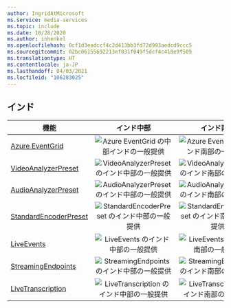 ```yaml
---
author: IngridAtMicrosoft
ms.service: media-services
ms.topic: include
ms.date: 10/28/2020
ms.author: inhenkel
ms.openlocfilehash: 0cf1d3eadccf4c2d413bb3fd72d993aedcd9ccc5
ms.sourcegitcommit: 02bc06155692213ef031f049f5dcf4c418e9f509
ms.translationtype: HT
ms.contentlocale: ja-JP
ms.lasthandoff: 04/03/2021
ms.locfileid: "106283025"
---
```

<!--Feature availability in region-->
## <a name="india"></a>インド

| 機能 | インド中部 | インド南部 | インド西部 |
| --- | :---: | :---: | :---: |
| [Azure EventGrid](../monitoring/reacting-to-media-services-events.md) |![Azure EventGrid の中部インドの一般提供](../media/azure-clouds-regions/ga.svg)  |![Azure EventGrid のインド南部の一般提供](../media/azure-clouds-regions/ga.svg) |![Azure EventGrid のインド西部の一般提供](../media/azure-clouds-regions/ga.svg)  |
| [VideoAnalyzerPreset](../analyze-video-audio-files-concept.md) |![VideoAnalyzerPreset のインド中部の一般提供](../media/azure-clouds-regions/ga.svg)  | ![VideoAnalyzerPreset のインド南部の一般提供](../media/azure-clouds-regions/ga.svg) |![VideoAnalyzerPreset のインド西部の一般提供](../media/azure-clouds-regions/ga.svg)  |
| [AudioAnalyzerPreset](../analyze-video-audio-files-concept.md) |![AudioAnalyzerPreset のインド中部の一般提供](../media/azure-clouds-regions/ga.svg)  | ![AudioAnalyzerPreset のインド南部の一般提供](../media/azure-clouds-regions/ga.svg) |![AudioAnalyzerPreset のインド西部の一般提供](../media/azure-clouds-regions/ga.svg)  |
| [StandardEncoderPreset](../encode-concept.md) |![StandardEncoderPreset のインド中部の一般提供](../media/azure-clouds-regions/ga.svg)  | ![StandardEncoderPreset のインド南部の一般提供](../media/azure-clouds-regions/ga.svg) | ![StandardEncoderPreset のインド西部の一般提供](../media/azure-clouds-regions/ga.svg)  |
| [LiveEvents](../stream-live-streaming-concept.md) |![LiveEvents のインド中部の一般提供](../media/azure-clouds-regions/ga.svg)  | ![LiveEvents のインド南部の一般提供](../media/azure-clouds-regions/ga.svg) | ![LiveEvents のインド西部の一般提供](../media/azure-clouds-regions/ga.svg) |
| [StreamingEndpoints](../stream-streaming-endpoint-concept.md) |![StreamingEndpoints のインド中部の一般提供](../media/azure-clouds-regions/ga.svg) | ![StreamingEndpoints のインド南部の一般提供](../media/azure-clouds-regions/ga.svg) |![StreamingEndpoints のインド西部の一般提供](../media/azure-clouds-regions/ga.svg) |
| [LiveTranscription](../live-event-live-transcription-how-to.md) |![LiveTranscription のインド中部の一般提供](../media/azure-clouds-regions/ga.svg) |![LiveTranscription のインド南部の一般提供](../media/azure-clouds-regions/ga.svg) | ![LiveTranscription のインド西部の一般提供](../media/azure-clouds-regions/ga.svg)  |
